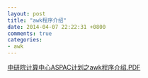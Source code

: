 ```yaml
---
layout: post
title: "awk程序介绍"
date: 2014-04-07 22:22:31 +0800
comments: true
categories: 
- awk
---
```

[中研院计算中心ASPAC计划之awk程序介绍.PDF](/files/中研院计算中心ASPAC计划之awk程序介绍.pdf)
